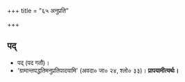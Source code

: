 +++
title = "६५ अनुप्रति"

+++

## पद्
- पद् (पद गतौ)।
- 'ग्रामान्तपद्धतिमनुप्रतिपादयामि' (अवदा० जा० २४, श्लो० ३३)। **प्रापयामीत्यर्थः।**
